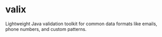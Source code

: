 # valix
Lightweight Java validation toolkit for common data formats like emails, phone numbers, and custom patterns.
